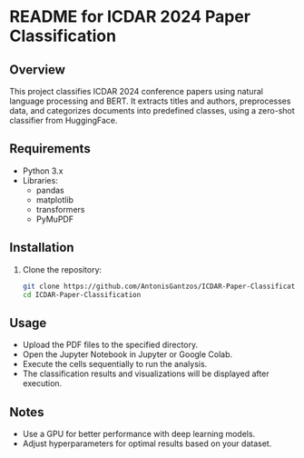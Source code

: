 # README for ICDAR 2024 Paper Classification

## Overview

This project classifies ICDAR 2024 conference papers using natural language processing and BERT. It extracts titles and authors, preprocesses data, and categorizes documents into predefined classes, using a zero-shot classifier from HuggingFace.

## Requirements

- Python 3.x
- Libraries:
  - pandas
  - matplotlib
  - transformers
  - PyMuPDF

## Installation

1. Clone the repository:
   ```bash
   git clone https://github.com/AntonisGantzos/ICDAR-Paper-Classification.git
   cd ICDAR-Paper-Classification
   
## Usage
- Upload the PDF files to the specified directory.
- Open the Jupyter Notebook in Jupyter or Google Colab.
- Execute the cells sequentially to run the analysis.
- The classification results and visualizations will be displayed after execution.

## Notes
- Use a GPU for better performance with deep learning models.
- Adjust hyperparameters for optimal results based on your dataset.
